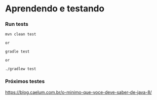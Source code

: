 # Aprendendo e testando


### Run tests

    mvn clean test

    or

    gradle test

    or
    
    ./gradlew test 


### Próximos testes

https://blog.caelum.com.br/o-minimo-que-voce-deve-saber-de-java-8/

